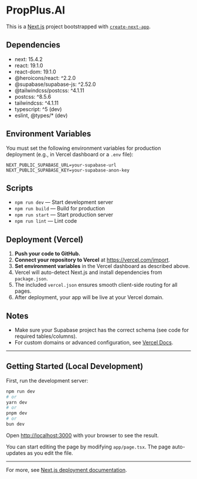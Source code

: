 # PropPlus.AI

This is a [Next.js](https://nextjs.org) project bootstrapped with [`create-next-app`](https://nextjs.org/docs/app/api-reference/cli/create-next-app).

## Dependencies

- next: 15.4.2
- react: 19.1.0
- react-dom: 19.1.0
- @heroicons/react: ^2.2.0
- @supabase/supabase-js: ^2.52.0
- @tailwindcss/postcss: ^4.1.11
- postcss: ^8.5.6
- tailwindcss: ^4.1.11
- typescript: ^5 (dev)
- eslint, @types/* (dev)

## Environment Variables

You must set the following environment variables for production deployment (e.g., in Vercel dashboard or a `.env` file):

```
NEXT_PUBLIC_SUPABASE_URL=your-supabase-url
NEXT_PUBLIC_SUPABASE_KEY=your-supabase-anon-key
```

## Scripts

- `npm run dev` — Start development server
- `npm run build` — Build for production
- `npm run start` — Start production server
- `npm run lint` — Lint code

## Deployment (Vercel)

1. **Push your code to GitHub.**
2. **Connect your repository to Vercel** at https://vercel.com/import.
3. **Set environment variables** in the Vercel dashboard as described above.
4. Vercel will auto-detect Next.js and install dependencies from `package.json`.
5. The included `vercel.json` ensures smooth client-side routing for all pages.
6. After deployment, your app will be live at your Vercel domain.

## Notes
- Make sure your Supabase project has the correct schema (see code for required tables/columns).
- For custom domains or advanced configuration, see [Vercel Docs](https://vercel.com/docs).

---

## Getting Started (Local Development)

First, run the development server:

```bash
npm run dev
# or
yarn dev
# or
pnpm dev
# or
bun dev
```

Open [http://localhost:3000](http://localhost:3000) with your browser to see the result.

You can start editing the page by modifying `app/page.tsx`. The page auto-updates as you edit the file.

---

For more, see [Next.js deployment documentation](https://nextjs.org/docs/app/building-your-application/deploying).
